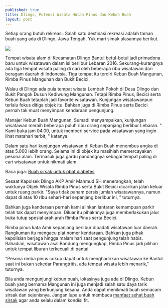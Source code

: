 ```yaml
---
published: true
title: Dlingo, Potensi Wisata Hutan Pinus dan Kebuh Buah
layout: post
---
```

Setiap orang butuh rekreasi. Salah satu destinasi rekreasi adalah taman buah yang ada di Dlingo, Jawa Tengah. Yuk mari simak ulasannya berikut. 

<img src="http://1.bp.blogspot.com/-ZiMOrHitzY4/VgXinnGHSkI/AAAAAAAAAeM/9Eokg3MJQ1o/s1600/p1000081.jpg">

Tempat wisata alam di Kecamatan Dlingo Bantul betul-betul jadi primadona baru untuk wisatawan dalam isi berlibur Lebaran 2016. Sekurang-kurangnya ada tiga tempat wisata paling di cari oleh beberapa ribu wisatawan dari beragam daerah di Indonesia. Tiga tempat itu terdiri Kebun Buah Mangunan, Rimba Pinus Mangunan dan Bukit Becici. 

Walau di Dlingo ada pula tempat wisata Lembah Pokoh di Desa Dlingo dan Bukit Pangok Dusun Kediwung Mangunan. Tetapi Rimba Pinus, Becici serta Kebun Buah tetaplah jadi favorite wisatawan. Kunjungan wisatawanpun terlalu fokus ditiga objek itu. Bahkan juga di Rimba Pinus serta Becici pernah tak muat menyimpan kendaraan pengunjung. 

Manajer Kebun Buah Mangunan, Sumadi menyampaikan, kunjungan wisatawan meraih beberapa puluh ribu orang sepanjang berlibur Lebaran. " Kami buka jam 04.00, untuk memberi service pada wisatawan yang ingin lihat matahari terbit, " katanya. 

Dalam satu hari kunjungan wisatawan di Kebun Buah menembus angka di atas 5.000 lebih orang. Selama ini di objek itu masihlah memercayakan pesona alam. Termasuk juga gardu pandangnya sebagai tempat paling di cari wisatawan untuk nikmati alam. 

<quote>Baca juga: <a href="http://khusus.review/health/daun-sirsak-yang-ajaib-untuk-mengobati-penyakit.html">Buah sirsak untuk obat diabetes</a></quote>

Sesaat Kapolsek Dlingo AKP Amir Mahmud SH menerangkan, telah waktunya Objek Wisata Rimba Pinus serta Bukit Becici dicarikan jalan keluar untuk ruang parkir. "Saya tidak paham persis jumlah wisatawannya, namun dapat di atas 10 ribu sehari-hari sepanjang berlibur ini, ” tuturnya. 

Bahkan juga kanderaan pernah kami alihkan lantaran kemampuan parkir telah tak dapat menyimpan. Diluar itu pihaknnya juga memberlakukan jalur buka tutup spesial arah arah Rimba Pinus serta Becici. 

Rimba pinus kata Amir sepanjang berlibur dipadati wisatawan luar daerah. Rangkuman itu mengacu plat nomer kendaraan. Bahkan juga pihak kepolisian berjaga hingga malam hari saat pengunjung telah habis. Rahadian, wisatawan asal Bandung mengungkap, Rimba Pinus jadi pilihan untuk tempat liburan terkecuali di pantai. 

"Pesona rimba pinus cukup dapat untuk menghadirkan wisatawan ke Bantul saat ini bukan sekedar Parangtritis, ada tempat wisata lebih menarik," tuturnya. 

Bila anda mengunjungi kebun buah, lokasinya juga ada di Dlingo. Kebun buah yang bernama Mangunan ini juga menjadi salah satu daya tarik wisatawan yang berkunjung kesana. Anda dapat menikmati buah semacam sirsak dan sejenisnya. Jangan lupa untuk membaca <a href="http://daihatsu.co.id/kokgituya/article/lifestyle/1001-manfaat-daun-sirsak">manfaat sehat buah sirsak</a> agar anda selalu dalam kondisi fit. 